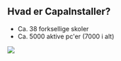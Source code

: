 ## Hvad er CapaInstaller?

- Ca. 38 forksellige skoler
- Ca. 5000 aktive pc'er (7000 i alt)
<img src="{{asset_folder}}/Unit_count.png" data-autoplay>